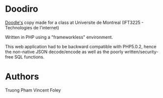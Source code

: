 # Doodiro
[Doodle's](http://www.doodle.com) copy made for a class at Universite de Montreal (IFT3225 - Technologies de l'internet)

Written in PHP using a "frameworkless" environment.

This web application had to be backward compatible with PHP5.0.2, hence the non-native JSON decode/encode as well as the poorly written/security-free SQL functions.

# Authors
Truong Pham
Vincent Foley
